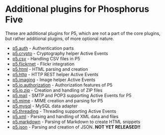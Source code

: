 Additional plugins for Phosphorus Five
===============

These are additional plugins for P5, which are not a part of the core plugins, but rather additional plugins, of more optional nature.

* [p5.auth](p5.auth) - Authentication parts
* [p5.crypto](p5.crypto) - Cryptography helper Active Events
* [p5.csv](p5.csv) - Handling CSV files in P5
* [p5.flickrnet](p5.flickrnet) - Flickr integration
* [p5.html](p5.html) - HTML parsing and creation
* [p5.http](p5.http) - HTTP REST helper Active Events
* [p5.imaging](p5.imaging) - Image helper Active Events
* [p5.io.authorization](p5.io.authorization) - Authorization features of P5
* [p5.io.zip](p5.io.zip) - Creation and handling of ZIP files
* [p5.mail](p5.mail) - SMTP and POP3 supporting Active Events for P5
* [p5.mime](p5.mime) - MIME creation and parsing for P5
* [p5.mysql](p5.mysql) - MySQL data adapter
* [p5.threading](p5.threading) - Threading supporting Active Events
* [p5.xml](p5.xml) - Parsing and handling of XML data and files
* [p5.markdown](p5.markdown) - Parsing of Markdown to create HTML snippets
* [p5.json](p5.json) - Parsing and creation of JSON. __NOT YET RELEASED!!__
